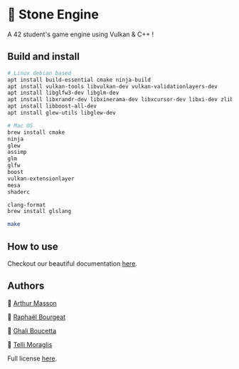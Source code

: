 # 🗿 Stone Engine

A 42 student's game engine using Vulkan & C++ !

## Build and install

```bash
# Linux debian based
apt install build-essential cmake ninja-build
apt install vulkan-tools libvulkan-dev vulkan-validationlayers-dev
apt install libglfw3-dev libglm-dev
apt install libxrandr-dev libxinerama-dev libxcursor-dev libxi-dev zlib1g-dev
apt install libboost-all-dev
apt install glew-utils libglew-dev
```

```bash
# Mac OS
brew install cmake
ninja
glew
assimp
glm
glfw
boost
vulkan-extensionlayer
mesa
shaderc

clang-format
brew install glslang
```

```bash
make
```

## How to use

Checkout our beautiful documentation [here](https://limpingpebble.github.io/Docs/).

## Authors

🗿 [Arthur Masson](http://github.com/amasson42)

🗿 [Raphaël Bourgeat](https://github.com/rbourgeat)

🗿 [Ghali Boucetta](https://github.com/PatateDu609)

🗿 [Telli Moraglis](https://github.com/Shazway)

Full license [here](./LICENSE).
